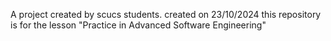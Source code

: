 A project created by scucs students.
created on 23/10/2024
this repository is for the lesson "Practice in Advanced Software Engineering"
